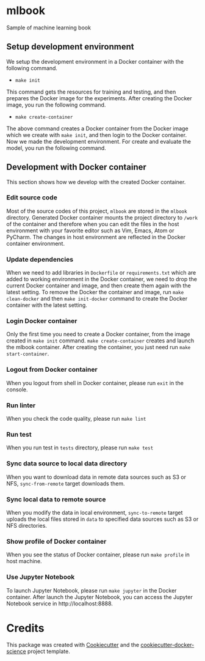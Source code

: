 # mlbook

Sample of machine learning book

## Setup development environment

We setup the development environment in a Docker container with the following command.

- `make init`

This command gets the resources for training and testing, and then prepares the Docker image for the experiments.
After creating the Docker image, you run the following command.

- `make create-container`

The above command creates a Docker container from the Docker image which we create with `make init`, and then
login to the Docker container. Now we made the development environment. For create and evaluate the model,
you run the following command.

## Development with Docker container

This section shows how we develop with the created Docker container.

### Edit source code

Most of the source codes of this project, `mlbook` are stored in the `mlbook` directory.
Generated Docker container mounts the project directory to ``/work`` of the container and therefore
when you can edit the files in the host environment with your favorite editor
such as Vim, Emacs, Atom or PyCharm. The changes in host environment are reflected in the Docker container environment.

### Update dependencies

When we need to add libraries in `Dockerfile` or `requirements.txt`
which are added to working environment in the Docker container, we need to drop the current Docker container and
image, and then create them again with the latest setting. To remove the Docker the container and image, run `make clean-docker`
and then `make init-docker` command to create the Docker container with the latest setting.

### Login Docker container

Only the first time you need to create a Docker container, from the image created in `make init` command.
`make create-container` creates and launch the mlbook container.
After creating the container, you just need run `make start-container`.

### Logout from Docker container

When you logout from shell in Docker container, please run `exit` in the console.

### Run linter

When you check the code quality, please run `make lint`

### Run test

When you run test in `tests` directory, please run `make test`

### Sync data source to local data directory

When you want to download data in remote data sources such as S3 or NFS, `sync-from-remote` target downloads them.

### Sync local data to remote source

When you modify the data in local environment, `sync-to-remote` target uploads the local files stored in `data` to specified data sources such as S3 or NFS directories.

### Show profile of Docker container

When you see the status of Docker container, please run `make profile` in host machine.

### Use Jupyter Notebook

To launch Jupyter Notebook, please run `make jupyter` in the Docker container. After launch the Jupyter Notebook, you can
access the Jupyter Notebook service in http://localhost:8888.

# Credits

This package was created with [Cookiecutter](https://github.com/audreyr/cookiecutter) and the [cookiecutter-docker-science](https://docker-science.github.io/) project template.
